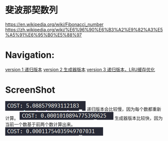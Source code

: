 # 斐波那契数列
https://en.wikipedia.org/wiki/Fibonacci_number
https://zh.wikipedia.org/wiki/%E6%96%90%E6%B3%A2%E9%82%A3%E5%A5%91%E6%95%B0%E5%88%97

# Navigation:
[version 1 递归版本](./main/v1.py)
[version 2 生成器版本](./main/v2.py)
[version 3 递归版本，LRU缓存优化](./main/v3.py)

# ScreenShot
![version 1 递归版本](./screenshot/v1.png)
递归版本会比较慢，因为每个数都重新计算。
![version 2 生成器版本](./screenshot/v2.png)
生成器版本比较快，因为当前一个数基于前两个数计算出来。
![version 3 递归版本，LRU缓存优化](./screenshot/v3.png)